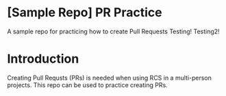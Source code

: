 # [Sample Repo] PR Practice
A sample repo for practicing how to create Pull Requests Testing! Testing2!

# Introduction
Creating Pull Requsts (PRs) is needed when using RCS in a multi-person projects. This repo can be used to practice creating PRs.